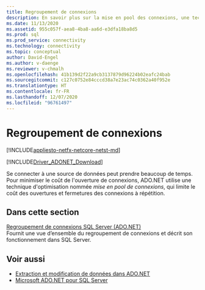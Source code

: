 ```yaml
---
title: Regroupement de connexions
description: En savoir plus sur la mise en pool des connexions, une technique d’optimisation utilisée par ADO.NET pour réduire le coût de l’ouverture des connexions aux sources de données.
ms.date: 11/13/2020
ms.assetid: 955c057f-aea8-4ba8-aa6d-e3dfa18ba8d5
ms.prod: sql
ms.prod_service: connectivity
ms.technology: connectivity
ms.topic: conceptual
author: David-Engel
ms.author: v-daenge
ms.reviewer: v-chmalh
ms.openlocfilehash: 41b139d2f22a9cb3137879d96224b02eafc24bab
ms.sourcegitcommit: c127c0752e84cccd38a7e23ac74c0362a40f952e
ms.translationtype: HT
ms.contentlocale: fr-FR
ms.lasthandoff: 12/07/2020
ms.locfileid: "96761497"
---
```

# <a name="connection-pooling"></a>Regroupement de connexions

[!INCLUDE[appliesto-netfx-netcore-netst-md](../../includes/appliesto-netfx-netcore-netst-md.md)]

[!INCLUDE[Driver_ADONET_Download](../../includes/driver_adonet_download.md)]

Se connecter à une source de données peut prendre beaucoup de temps. Pour minimiser le coût de l'ouverture de connexions, ADO.NET utilise une technique d'optimisation nommée *mise en pool de connexions*, qui limite le coût des ouvertures et fermetures des connexions à répétition.

## <a name="in-this-section"></a>Dans cette section  

[Regroupement de connexions SQL Server (ADO.NET)](sql-server-connection-pooling.md)  
Fournit une vue d’ensemble du regroupement de connexions et décrit son fonctionnement dans SQL Server.

## <a name="see-also"></a>Voir aussi

- [Extraction et modification de données dans ADO.NET](retrieving-modifying-data.md)
- [Microsoft ADO.NET pour SQL Server](microsoft-ado-net-sql-server.md)
